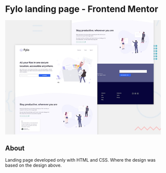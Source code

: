 # Fylo landing page - Frontend Mentor

![Design preview for the Fylo landing page with two column layout challenge](./images/desktop-preview.jpg)

## About

Landing page developed only with HTML and CSS. Where the design was based on the design above.
